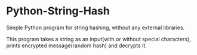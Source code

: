 # Python-String-Hash
Simple Python program for string hashing, without any external libraries.

This program takes a string as an input(with or without special characters), prints encrypted message(random hash) and decrypts it.
